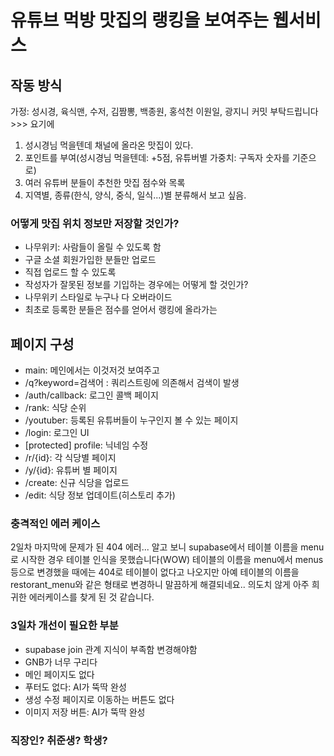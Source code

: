 # 유튜브 먹방 맛집의 랭킹을 보여주는 웹서비스

## 작동 방식

가정: 성시경, 육식맨, 수저, 김짬뽕, 백종원, 홍석천 이원일, 광지니
커밋 부탁드립니다 >>> 요기에

1. 성시경님 먹을텐데 채널에 올라온 맛집이 있다.
2. 포인트를 부여(성시경님 먹을텐데: +5점, 유튜버별 가중치: 구독자 숫자를 기준으로)
3. 여러 유튜버 분들이 추천한 맛집 점수와 목록
4. 지역별, 종류(한식, 양식, 중식, 일식...)별 분류해서 보고 싶음.

### 어떻게 맛집 위치 정보만 저장할 것인가?

- 나무위키: 사람들이 올릴 수 있도록 함
- 구글 소셜 회원가입한 분들만 업로드
- 직접 업로드 할 수 있도록
- 작성자가 잘못된 정보를 기입하는 경우에는 어떻게 할 것인가?
- 나무위키 스타일로 누구나 다 오버라이드
- 최초로 등록한 분들은 점수를 얻어서 랭킹에 올라가는

## 페이지 구성

- main: 메인에서는 이것저것 보여주고
- /q?keyword=검색어 : 쿼리스트링에 의존해서 검색이 발생
- /auth/callback: 로그인 콜백 페이지
- /rank: 식당 순위
- /youtuber: 등록된 유튜버들이 누구인지 볼 수 있는 페이지
- /login: 로그인 UI
- [protected] profile: 닉네임 수정
- /r/{id}: 각 식당별 페이지
- /y/{id}: 유튜버 별 페이지
- /create: 신규 식당을 업로드
- /edit: 식당 정보 업데이트(히스토리 추가)

### 충격적인 에러 케이스

2일차 마지막에 문제가 된 404 에러... 알고 보니 supabase에서 테이블 이름을 menu로 시작한 경우 테이블 인식을 못했습니다(WOW)
테이블의 이름을 menu에서 menus 등으로 변경했을 때에는 404로 테이블이 없다고 나오지만
아예 테이블의 이름을 restorant_menu와 같은 형태로 변경하니 말끔하게 해결되네요..
의도치 않게 아주 희귀한 에러케이스를 찾게 된 것 같습니다.

### 3일차 개선이 필요한 부분

- supabase join 관계 지식이 부족함 변경해야함
- GNB가 너무 구리다
- 메인 페이지도 없다
- 푸터도 없다: AI가 뚝딱 완성
- 생성 수정 페이지로 이동하는 버튼도 없다
- 이미지 저장 버튼: AI가 뚝딱 완성

### 직장인? 취준생? 학생?
